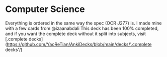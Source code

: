 # Computer Science

Everything is ordered in the same way the spec (OCR J277) is. I made mine with a few cards from @izaanabdali
This deck has been 100% completed, and if you want the complete deck without it split into subjects, visit [.complete decks](https://github.com/YaoReTian/AnkiDecks/blob/main/decks/'.complete decks'/)

